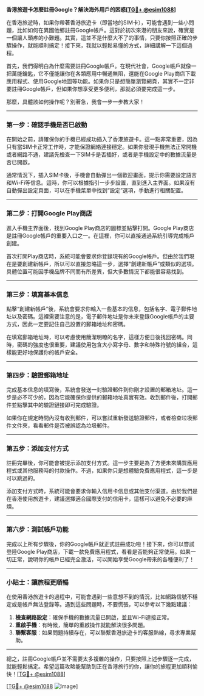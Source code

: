 **香港旅遊卡怎麼註冊Google？解決海外用戶的困惑[[TG💪+ @esim1088](https://t.me/s/esim1088)]**

在香港旅遊時，如果你帶著香港旅遊卡（即當地的SIM卡），可能會遇到一些小問題，比如如何在異國他鄉註冊Google帳戶。這對於初次來港的朋友來說，確實是一個讓人頭疼的小難題。其實，這並不是什麼大不了的事情，只要你按照正確的步驟操作，就能順利搞定！接下來，我就以輕鬆易懂的方式，詳細講解一下這個過程。

首先，我們得明白為什麼需要註冊Google帳戶。在現代社會，Google帳戶就像一把萬能鑰匙，它不僅能讓你在各類應用中暢通無阻，還能在Google Play商店下載應用程式、使用Google地圖等功能。如果你只是想簡單瀏覽網頁，其實不一定非要註冊Google帳戶，但如果你想享受更多便利，那就必須要完成這一步。

那麼，具體該如何操作呢？別著急，我會一步一步教大家！

---

### **第一步：確認手機是否已啟動**

在開始之前，請確保你的手機已經成功插入了香港旅遊卡。這一點非常重要，因為只有當SIM卡正常工作時，才能保證網絡連接穩定。如果你發現手機無法正常開機或者網路不通，建議先檢查一下SIM卡是否插好，或者是手機設定中的數據流量是否已開啟。

通常情況下，插入SIM卡後，手機會自動彈出一個歡迎畫面，提示你需要設定語言和Wi-Fi等信息。這時，你可以根據指引一步步設置，直到進入主界面。如果沒有自動彈出設定頁面，可以在手機菜單中找到“設定”選項，手動進行相關配置。

---

### **第二步：打開Google Play商店**

進入手機主界面後，找到Google Play商店的圖標並點擊打開。Google Play商店是註冊Google帳戶的重要入口之一。在這裡，你可以直接通過系統引導完成帳戶創建。

首次打開Play商店時，系統可能會要求你登錄現有的Google帳戶。但由於我們現在是要創建新帳戶，所以可以直接忽略這一步，選擇“創建新帳戶”或類似的選項。具體位置可能因手機品牌不同而有所差異，但大多數情況下都能很容易找到。

---

### **第三步：填寫基本信息**

點擊“創建新帳戶”後，系統會要求你輸入一些基本的信息，包括名字、電子郵件地址以及密碼。這裡需要注意的是，電子郵件地址是你未來登錄Google帳戶的主要方式，因此一定要記住自己設置的郵箱地址和密碼。

在填寫郵箱地址時，可以考慮使用簡潔明瞭的名字，這樣方便日後找回密碼。同時，密碼的強度也很重要，建議使用包含大小寫字母、數字和特殊符號的組合，這樣能更好地保護你的帳戶安全。

---

### **第四步：驗證郵箱地址**

完成基本信息的填寫後，系統會發送一封驗證郵件到你剛才設置的郵箱地址。這一步是必不可少的，因為它能確保你提供的郵箱地址真實有效。收到郵件後，打開郵件並點擊其中的驗證鏈接即可完成驗證。

如果你在規定時間內沒有收到郵件，可以嘗試重新發送驗證郵件，或者檢查垃圾郵件文件夾，看看郵件是否被誤認為垃圾郵件。

---

### **第五步：添加支付方式**

註冊完畢後，你可能會被提示添加支付方式。這一步主要是為了方便未來購買應用程式或其他服務時的付款操作。不過，如果你只是想體驗免費應用程式，這一步是可以跳過的。

添加支付方式時，系統可能會要求你輸入信用卡信息或其他支付渠道。由於我們是在香港使用旅遊卡，建議選擇適合國際支付的信用卡，這樣可以避免不必要的麻煩。

---

### **第六步：測試帳戶功能**

完成以上所有步驟後，你的Google帳戶就正式註冊成功啦！接下來，你可以嘗試登陸Google Play商店，下載一款免費應用程式，看看是否能夠正常使用。如果一切正常，說明你的帳戶已經完全激活，可以開始享受Google帶來的各種便利了！

---

### **小貼士：讓旅程更順暢**

在使用香港旅遊卡的過程中，可能會遇到一些意想不到的情況，比如網路信號不穩定或是帳戶無法登錄等。遇到這些問題時，不要慌張，可以參考以下幾點建議：

1. **檢查網路設定**：確保手機的數據流量已開啟，並且Wi-Fi連接正常。
2. **重啟手機**：有時候，簡單的重啟操作就能解決很多問題。
3. **聯繫客服**：如果問題持續存在，可以聯繫香港旅遊卡的客服熱線，尋求專業幫助。

---

總之，註冊Google帳戶並不需要太多複雜的操作，只要按照上述步驟逐一完成，就能輕鬆搞定。希望這篇攻略能幫助到正在香港旅行的你，讓你的旅程更加順利愉快！[[TG💪+ @esim1088](https://t.me/s/esim1088)]

[[TG💪+ @esim1088](https://t.me/s/esim1088) ![Image](https://i.postimg.cc/4NQfJmqS/Snipaste-2025-05-13-00-14-12.png)]